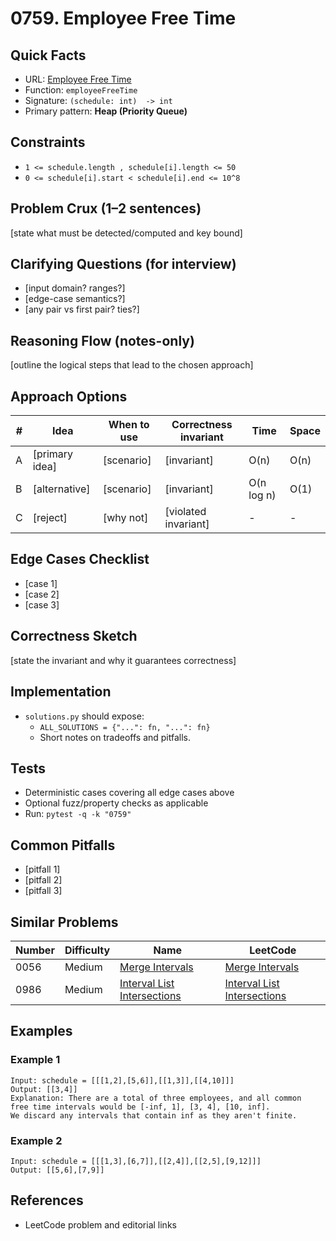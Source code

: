 # 0759. Employee Free Time

## Quick Facts

- URL: [Employee Free Time](https://leetcode.com/problems/employee-free-time/)
- Function: `employeeFreeTime`
- Signature: `(schedule: int)  -> int`
- Primary pattern: **Heap (Priority Queue)**

## Constraints

- `1 <= schedule.length , schedule[i].length <= 50`
- `0 <= schedule[i].start < schedule[i].end <= 10^8`

## Problem Crux (1–2 sentences)

[state what must be detected/computed and key bound]

## Clarifying Questions (for interview)

- [input domain? ranges?]
- [edge-case semantics?]
- [any pair vs first pair? ties?]

## Reasoning Flow (notes-only)

[outline the logical steps that lead to the chosen approach]

## Approach Options

| #   | Idea           | When to use | Correctness invariant | Time       | Space |
| --- | -------------- | ----------- | --------------------- | ---------- | ----- |
| A   | [primary idea] | [scenario]  | [invariant]           | O(n)       | O(n)  |
| B   | [alternative]  | [scenario]  | [invariant]           | O(n log n) | O(1)  |
| C   | [reject]       | [why not]   | [violated invariant]  | -          | -     |

## Edge Cases Checklist

- [case 1]
- [case 2]
- [case 3]

## Correctness Sketch

[state the invariant and why it guarantees correctness]

## Implementation

- `solutions.py` should expose:
    - `ALL_SOLUTIONS = {"...": fn, "...": fn}`
    - Short notes on tradeoffs and pitfalls.

## Tests

- Deterministic cases covering all edge cases above
- Optional fuzz/property checks as applicable
- Run: `pytest -q -k "0759"`

## Common Pitfalls

- [pitfall 1]
- [pitfall 2]
- [pitfall 3]

## Similar Problems

| Number | Difficulty | Name                                                                         | LeetCode                                                                                  |
| ------ | ---------- | ---------------------------------------------------------------------------- | ----------------------------------------------------------------------------------------- |
| 0056   | Medium     | [Merge Intervals](../0056-merge-intervals/readme.md)                         | [Merge Intervals](https://leetcode.com/problems/merge-intervals/)                         |
| 0986   | Medium     | [Interval List Intersections](../0986-interval-list-intersections/readme.md) | [Interval List Intersections](https://leetcode.com/problems/interval-list-intersections/) |

## Examples

### Example 1

```text
Input: schedule = [[[1,2],[5,6]],[[1,3]],[[4,10]]]
Output: [[3,4]]
Explanation: There are a total of three employees, and all common
free time intervals would be [-inf, 1], [3, 4], [10, inf].
We discard any intervals that contain inf as they aren't finite.
```

### Example 2

```text
Input: schedule = [[[1,3],[6,7]],[[2,4]],[[2,5],[9,12]]]
Output: [[5,6],[7,9]]
```

## References

- LeetCode problem and editorial links
